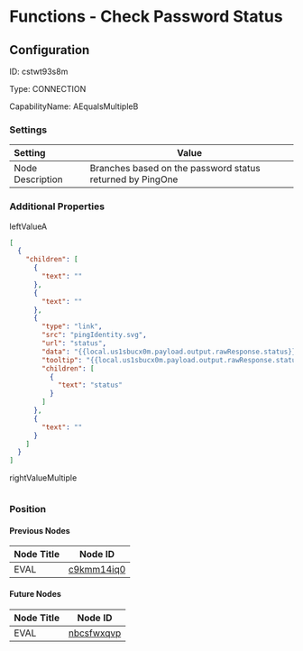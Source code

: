 # Functions - Check Password Status
## Configuration
ID:  cstwt93s8m

Type: CONNECTION 

CapabilityName: AEqualsMultipleB

### Settings
| Setting | Value  |
| :------------------------ | ---------------------------------------- |
| Node Description | Branches based on the password status returned by PingOne | 





### Additional Properties
leftValueA
```json 
[
  {
    "children": [
      {
        "text": ""
      },
      {
        "text": ""
      },
      {
        "type": "link",
        "src": "pingIdentity.svg",
        "url": "status",
        "data": "{{local.us1sbucx0m.payload.output.rawResponse.status}}",
        "tooltip": "{{local.us1sbucx0m.payload.output.rawResponse.status}}",
        "children": [
          {
            "text": "status"
          }
        ]
      },
      {
        "text": ""
      }
    ]
  }
]
```


rightValueMultiple
```
```





### Position

#### Previous Nodes
| Node Title | Node ID |
| :------------- | ------------ |
| EVAL | [c9kmm14iq0](./c9kmm14iq0.md) | 
 
 #### Future Nodes
| Node Title | Node ID |
| :------------- | ------------ |
| EVAL |[nbcsfwxqvp](./nbcsfwxqvp.md) | 